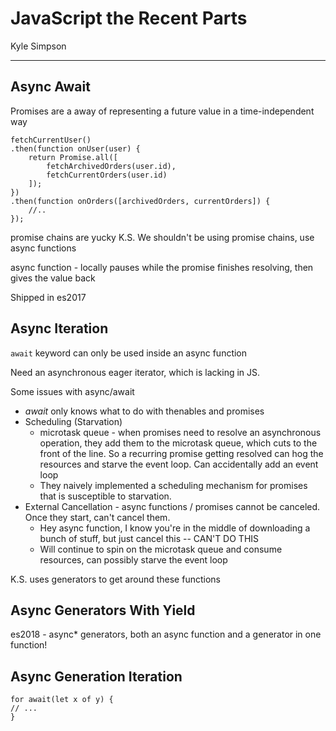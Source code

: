 # JavaScript the Recent Parts
Kyle Simpson
___

## Async Await

Promises are a away of representing a future value in a time-independent way

```
fetchCurrentUser()
.then(function onUser(user) {
    return Promise.all([
        fetchArchivedOrders(user.id),
        fetchCurrentOrders(user.id)
    ]);
})
.then(function onOrders([archivedOrders, currentOrders]) {
    //..
});

```

promise chains are yucky
K.S. We shouldn't be using promise chains, use async functions

async function - locally pauses while the promise finishes resolving, then gives the value back

Shipped in es2017

## Async Iteration
`await` keyword can only be used inside an async function

Need an asynchronous eager iterator, which is lacking in JS.

Some issues with async/await
* *await* only knows what to do with thenables and promises
* Scheduling (Starvation)
    * microtask queue - when promises need to resolve an asynchronous operation, they add them to the microtask queue, which cuts to the front of the line. So a recurring promise getting resolved can hog the resources and starve the event loop. Can accidentally add an event loop
    * They naively implemented a scheduling mechanism for promises that is susceptible to starvation.
* External Cancellation - async functions / promises cannot be canceled. Once they start, can't cancel them.
    * Hey async function, I know you're in the middle of downloading a bunch of stuff, but just cancel this -- CAN'T DO THIS
    * Will continue to spin on the microtask queue and consume resources, can possibly starve the event loop

K.S. uses generators to get around these functions


## Async Generators With Yield
es2018 - async* generators, both an async function and a generator in one function!

## Async Generation Iteration
```
for await(let x of y) {
// ...
}
```
